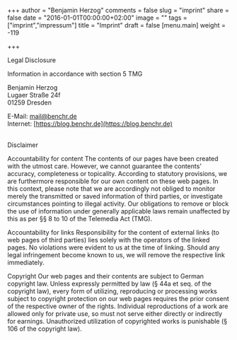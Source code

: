 +++
author = "Benjamin Herzog"
comments = false
slug = "imprint"
share = false
date = "2016-01-01T00:00:00+02:00"
image = ""
tags = ["imprint","impressum"]
title = "Imprint"
draft = false
[menu.main]
weight = -119

+++

Legal Disclosure

Information in accordance with section 5 TMG

Benjamin Herzog<br>
Lugaer Straße 24f<br>
01259 Dresden<br>

E-Mail: mail@benchr.de<br>
Internet: [https://blog.benchr.de](https://blog.benchr.de)<br>

<br>
Disclaimer

Accountability for content
The contents of our pages have been created with the utmost care. However, we cannot guarantee the contents' accuracy, completeness or topicality. According to statutory provisions, we are furthermore responsible for our own content on these web pages. In this context, please note that we are accordingly not obliged to monitor merely the transmitted or saved information of third parties, or investigate circumstances pointing to illegal activity. Our obligations to remove or block the use of information under generally applicable laws remain unaffected by this as per §§ 8 to 10 of the Telemedia Act (TMG).

Accountability for links
Responsibility for the content of external links (to web pages of third parties) lies solely with the operators of the linked pages. No violations were evident to us at the time of linking. Should any legal infringement become known to us, we will remove the respective link immediately.

Copyright
Our web pages and their contents are subject to German copyright law. Unless expressly permitted by law (§ 44a et seq. of the copyright law), every form of utilizing, reproducing or processing works subject to copyright protection on our web pages requires the prior consent of the respective owner of the rights. Individual reproductions of a work are allowed only for private use, so must not serve either directly or indirectly for earnings. Unauthorized utilization of copyrighted works is punishable (§ 106 of the copyright law).

